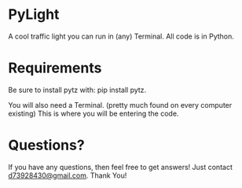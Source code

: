 # PyLight
A cool traffic light you can run in (any) Terminal. All code is in Python.
# Requirements
Be sure to install pytz with:
pip install pytz.

You will also need a Terminal.
(pretty much found on every computer existing)
This is where you will be entering the code.

# Questions?

If you have any questions, then feel free to get answers!
Just contact d73928430@gmail.com. Thank You!
